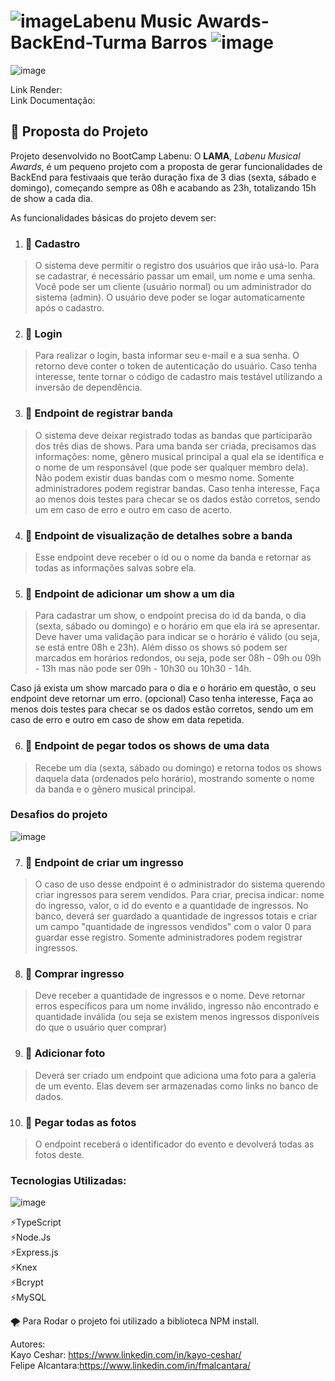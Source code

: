 # ![image](https://user-images.githubusercontent.com/102332717/225949131-54a21145-4272-42ae-bb0d-85aad4b12212.png)Labenu Music Awards-BackEnd-Turma Barros ![image](https://user-images.githubusercontent.com/102332717/225949131-54a21145-4272-42ae-bb0d-85aad4b12212.png)
![image](https://user-images.githubusercontent.com/102332717/226071435-d924044f-3efe-4f14-b054-88cd4b7e2486.png)


Link Render:
<br>
Link Documentação: 
 
 ## 🧩 Proposta do Projeto
Projeto desenvolvido no BootCamp Labenu: O **LAMA**, *Labenu Musical Awards*, é um pequeno projeto com a proposta de gerar funcionalidades de BackEnd 
para festivaais que terão duração fixa de 3 dias (sexta, sábado e domingo), começando sempre as 08h e acabando as 23h, totalizando 15h de show a cada dia. 

As funcionalidades básicas do projeto devem ser:

 1. ### 🎵 Cadastro
> O sistema deve permitir o registro dos usuários que irão usá-lo. Para se cadastrar, é necessário passar um email, um nome e uma senha. Você pode ser um cliente (usuário normal) ou um administrador do sistema (admin). O usuário deve poder se logar automaticamente após o cadastro.

2. ### 🎵 Login
> Para realizar o login, basta informar seu e-mail e a sua senha. O retorno deve conter o token de autenticação do usuário. Caso tenha interesse, tente tornar o código de cadastro mais testável utilizando a inversão de dependência.

3. ### 🎵 Endpoint de registrar banda
> O sistema deve deixar registrado todas as bandas que participarão dos três dias de shows. Para uma banda ser criada, precisamos das informações: nome, gênero musical principal a qual ela se identifica e o nome de um responsável (que pode ser qualquer membro dela). Não podem existir duas bandas com o mesmo nome. Somente administradores podem registrar bandas. Caso tenha interesse, Faça ao menos dois testes para checar se os dados estão corretos, sendo um em caso de erro e outro em caso de acerto.

4. ### 🎵 Endpoint de visualização de detalhes sobre a banda 
> Esse endpoint deve receber o id ou o nome da banda e retornar as todas as informações salvas sobre ela.

5. ### 🎵 Endpoint de adicionar um show a um dia
> Para cadastrar um show, o endpoint precisa do id da banda, o dia (sexta, sábado ou domingo) e o horário em que ela irá se apresentar. Deve haver uma validação para indicar se o horário é válido (ou seja, se está entre 08h e 23h). Além disso os shows só podem ser marcados em horários redondos, ou seja, pode ser 08h - 09h ou 09h - 13h mas não pode ser 09h - 10h30 ou 10h30 - 14h.

Caso já exista um show marcado para o dia e o horário em questão, o seu endpoint deve retornar um erro. (opcional) Caso tenha interesse, Faça ao menos dois testes para checar se os dados estão corretos, sendo um em caso de erro e outro em caso de show em data repetida.

6. ### 🎵 Endpoint de pegar todos os shows de uma data
> Recebe um dia (sexta, sábado ou domingo) e retorna todos os shows daquela data (ordenados pelo horário), mostrando somente o nome da banda e o gênero musical principal.

### Desafios do projeto
![image](https://user-images.githubusercontent.com/102332717/226071435-d924044f-3efe-4f14-b054-88cd4b7e2486.png)

7. ### 🎵 Endpoint de criar um ingresso
> O caso de uso desse endpoint é o administrador do sistema querendo criar ingressos para serem vendidos. Para criar, precisa indicar: nome do ingresso, valor, o id do evento e a quantidade de ingressos. No banco, deverá ser guardado a quantidade de ingressos totais e criar um campo "quantidade de ingressos vendidos" com o valor 0 para guardar esse registro. Somente administradores podem registrar ingressos.

8. ### 🎵 Comprar ingresso
> Deve receber a quantidade de ingressos e o nome. Deve retornar erros específicos para um nome inválido, ingresso não encontrado e quantidade inválida (ou seja se existem menos ingressos disponíveis do que o usuário quer comprar)

9. ### 🎵 Adicionar foto
> Deverá ser criado um endpoint que adiciona uma foto para a galeria de um evento. Elas devem ser armazenadas como links no banco de dados.

10. ### 🎵 Pegar todas as fotos
> O endpoint receberá o identificador do evento e devolverá todas as fotos deste.

### Tecnologias Utilizadas:
![image](https://user-images.githubusercontent.com/102332717/226071435-d924044f-3efe-4f14-b054-88cd4b7e2486.png)

  ⚡️TypeScript <br/>
  ⚡️Node.Js <br/>
  ⚡️Express.js <br/>
  ⚡️Knex <br/>
  ⚡️Bcrypt <br/>
  ⚡️MySQL <br/>

   🌪️ Para Rodar o projeto foi utilizado a biblioteca NPM install.



Autores:
<br/>
Kayo Ceshar: https://www.linkedin.com/in/kayo-ceshar/
<br>
Felipe Alcantara:https://www.linkedin.com/in/fmalcantara/
